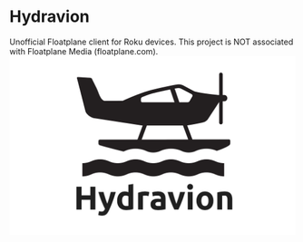 # Hydravion
Unofficial Floatplane client for Roku devices. This project is NOT associated with Floatplane Media (floatplane.com).
![Hydravion](images/channel-poster.png)
